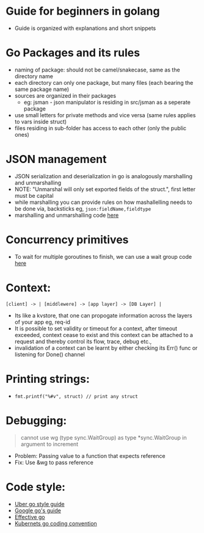 # Guide for beginners in golang

- Guide is organized with explanations and short snippets

# Go Packages and its rules
- naming of package: should not be camel/snakecase, same as the directory name
- each directory can only one package, but many files (each bearing the same package name)
- sources are organized in their packages
  - eg: jsman - json manipulator is residing in src/jsman as a seperate package
- use small letters for private methods and vice versa (same rules applies to vars inside struct)
- files residing in sub-folder has access to each other (only the public ones)

# JSON management
- JSON serialization and deserialization in go is analogously marshalling and unmarshalling
- NOTE:  "Unmarshal will only set exported fields of the struct.", first letter must be capital
- while marshalling you can provide rules on how mashallelling needs to be done via, backsticks eg, `json:fieldName,fieldtype` 
- marshalling and unmarshalling code [here](https://github.com/arvryna/go-guide/blob/main/internal/jsman/jsman.go)

# Concurrency primitives
- To wait for multiple goroutines to finish, we can use a wait group code [here](https://github.com/arvryna/go-guide/blob/main/internal/concur/sync.go)

# Context:
``` [client] -> | [middlewere] -> [app layer] -> [DB Layer] | ```

- Its like a kvstore, that one can propogate information across the layers of your app eg, req-id
- It is possible to set validity or timeout for a context, after timeout exceeded, context cease to exist
  and this context can be attached to a request and thereby control its flow, trace, debug etc.,
- invalidation of a context can be learnt by either checking its Err() func or listening for Done() channel

# Printing strings:
- ``` fmt.printf("%#v", struct) // print any struct ```

# Debugging:

> cannot use wg (type sync.WaitGroup) as type *sync.WaitGroup in argument to increment

- Problem: Passing value to a function that expects reference
- Fix: Use &wg to pass reference

# Code style:

- [Uber go style guide](https://github.com/uber-go/guide/blob/master/style.md)
- [Google go's guide](https://github.com/golang/go/wiki/CodeReviewComments)
- [Effective go](https://go.dev/doc/effective_go)
- [Kubernets go coding convention](https://www.kubernetes.dev/docs/guide/coding-convention/)
